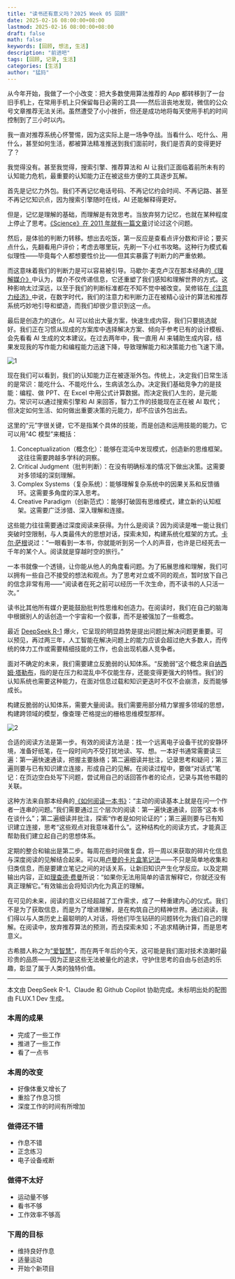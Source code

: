 ```yaml
---
title: "读书还有意义吗？2025 Week 05 回顾"
date: 2025-02-16 08:00:00+08:00
lastmod: 2025-02-16 08:00:00+08:00
draft: false
math: false
keywords: [回顾, 想法, 生活]
description: "前进吧"
tags: [回顾, 记录, 生活]
categories: [生活]
author: "猛犸"
---
```


从今年开始，我做了一个小改变：把大多数使用算法推荐的 App 都转移到了一台旧手机上，在常用手机上只保留每日必需的工具——然后沮丧地发现，微信的公众号文章推荐无法关闭。虽然遭受了小小挫折，但还是成功地将每天使用手机的时间控制到了三小时以内。

我一直对推荐系统心怀警惕，因为这实际上是一场争夺战。当看什么、吃什么、用什么，甚至如何生活，都被算法精准推送到我们面前时，我们是否真的变得更好了？

我觉得没有。甚至我觉得，搜索引擎、推荐算法和 AI 让我们正面临着前所未有的认知能力危机，最重要的认知能力正在被这些方便的工具逐步瓦解。

首先是记忆力外包。我们不再记忆电话号码、不再记忆约会时间、不再记路、甚至不再记忆知识点，因为搜索引擎随时在线，AI 还能解释得更好。

但是，记忆是理解的基础，而理解是有效思考。当放弃努力记忆，也就在某种程度上停止了思考。[《Science》在 2011 年就有一篇文章](https://www.science.org/doi/10.1126/science.1207745)讨论过这个问题。

然后，是体验的判断力转移。想出去吃饭，第一反应是查看点评分数和评论；要买点什么，先翻看用户评价；考虑去哪里玩，先刷一下小红书攻略。这种行为模式看似理性——毕竟每个人都想要性价比——但其实暴露了判断力的严重依赖。

而这意味着我们的判断力是可以容易被引导。马歇尔·麦克卢汉在那本经典的[《理解媒介》](https://book.douban.com/subject/6391212/)中认为，媒介不仅传递信息，它还重塑了我们感知和理解世界的方式。这种影响太过深远，以至于我们的判断标准都在不知不觉中被改变。吴修铭在[《注意力经济》](https://book.douban.com/subject/30194615/)中说，在数字时代，我们的注意力和判断力正在被精心设计的算法和推荐系统巧妙地引导和塑造，而我们却很少意识到这一点。

最后是创造力的退化。AI 可以给出大量方案，快速生成内容，我们只要挑选就好。我们正在习惯从现成的方案库中选择解决方案、倾向于参考已有的设计模板、会先看看 AI 生成的文本建议。在过去两年中，我一直用 AI 来辅助生成内容，结果发现我的写作能力和编程能力迅速下降，导致理解能力和决策能力也飞速下滑。

![1](https://1-1256632535.cos.ap-beijing.myqcloud.com/img/1.png)

现在我们可以看到，我们的认知能力正在被逐渐外包。传统上，决定我们日常生活的是常识：能吃什么、不能吃什么，生病该怎么办。决定我们基础竞争力的是技能：编程、做 PPT、在 Excel 中用公式计算数据。而决定我们人生的，是元能力。常识可以通过搜索引擎和 AI 来回答，智力工作的技能现在正在被 AI 取代；但决定如何生活、如何做出重要决策的元能力，却不应该外包出去。

这里的“元”字很关键，它不是指某个具体的技能，而是创造和运用技能的能力。它可以用“4C 模型”来概括：

1. Conceptualization（概念化）：能够在混沌中发现模式，创造新的思维框架。这往往需要跨越多学科的洞察。
2. Critical Judgment（批判判断）：在没有明确标准的情况下做出决策。这需要对多领域的深刻理解。
3. Complex Systems（复杂系统）：能够理解复杂系统中的因果关系和反馈循环。这需要多角度的深入思考。
4. Creative Paradigm（创新范式）：能够打破固有思维模式，建立新的认知框架。这需要广泛涉猎、深入理解和连接。

这些能力往往需要通过深度阅读来获得。为什么是阅读？因为阅读是唯一能让我们突破时空限制，与人类最伟大的思想对话，探索未知，构建系统化框架的方式。[卡尔·萨根](https://en.wikipedia.org/wiki/Carl_Sagan)说过：“一眼看到一本书，你就能听到另一个人的声音，也许是已经死去一千年的某个人。阅读就是穿越时空的旅行。”

一本书就像一个透镜，让你能从他人的角度看问题。为了拓展思维和理解，我们可以拥有一些自己不接受的想法和观点。为了思考对立或不同的观点，暂时放下自己的信念非常有用——“阅读者在死之前可以经历一千次生命，而不读书的人只活一次。”

读书比其他所有媒介更能鼓励批判性思维和创造力。在阅读时，我们在自己的脑海中根据别人的话创造一个宇宙和一个叙事，而不是被强加了一些概念。

最近 [DeepSeek R-1](https://chat.deepseek.com) 爆火，它呈现的明显趋势是提出问题比解决问题更重要。可以预见，再过两三年，人工智能在解决问题上的能力应该会超过绝大多数人，而传统的体力工作或需要精细技能的工作，也会出现机器人竞争者。

面对不确定的未来，我们需要建立反脆弱的认知体系。“反脆弱”这个概念来自[纳西姆·塔勒布](https://book.douban.com/subject/25782902/)，指的是在压力和混乱中不仅能生存，还能变得更强大的特性。我们的认知系统也需要这种能力，在面对信息过载和知识更迭时不仅不会崩溃，反而能够成长。

构建反脆弱的认知体系，需要大量阅读。我们需要用部分精力掌握多领域的思想，构建跨领域的模型，像查理·芒格提出的栅格思维模型那样。

![2](https://1-1256632535.cos.ap-beijing.myqcloud.com/img/2.png)

合适的阅读方法是第一步。有效的阅读方法是：找一个远离电子设备干扰的安静环境，准备好纸笔，在一段时间内不受打扰地读、写、想。一本好书通常需要读三遍：第一遍快速通读，把握主要脉络；第二遍细读并批注，记录思考和疑问；第三遍则要与已有知识建立连接，形成自己的见解。在阅读过程中，要做“对话式”笔记：在页边空白处写下问题，尝试用自己的话回答作者的论点，记录与其他书籍的关联。

这种方法来自那本经典的[《如何阅读一本书》](https://book.douban.com/subject/1013208/)：“主动的阅读基本上就是在问一个作者一连串的问题。”我们需要通过三个层次的阅读：第一遍快速通读，回答“这本书在谈什么”；第二遍细读并批注，探索“作者是如何论证的”；第三遍则要与已有知识建立连接，思考“这些观点对我意味着什么”。这种结构化的阅读方式，才能真正帮助我们建立起自己的思想体系。

定期的整合和输出是第二步。每周花些时间做复盘，将一周以来获取的碎片化信息与深度阅读的见解结合起来。可以用[卢曼的卡片盒笔记法](https://book.douban.com/subject/35503571/)——不只是简单地收集和归类信息，而是要建立笔记之间的对话关系，让新旧知识产生化学反应。以及定期输出内容，正如[理查德·费曼](https://book.douban.com/subject/1084257/)所说：“如果你无法用简单的语言解释它，你就还没有真正理解它。”有效输出会将知识内化为真正的理解。

在可见的未来，阅读的意义已经超越了工作需求，成了一种重建内心的仪式。我们不是为了获取信息，而是为了增进理解，是在构筑自己的精神世界。通过阅读，我们得以与人类历史上最聪明的人对话，将他们毕生钻研的问题转化为我们自己的理解。在阅读中，放弃推荐算法的预测，而去探索未知；不追求精确计算，而是思考意义。

古希腊人称之为[“爱智慧”](https://en.wikipedia.org/wiki/Philosophy)，而在两千年后的今天，这可能是我们面对技术浪潮时最珍贵的品质——因为正是这些无法被量化的追求，守护住思考的自由与创造的乐趣，彰显了属于人类的独特价值。

---

本文由 DeepSeek R-1、Claude 和 Github Copilot 协助完成。未标明出处的配图由 FLUX.1 Dev 生成。

### 本周的成果

- 完成了一些工作
- 推进了一些工作
- 看了一点书

### 本周的改变

- 好像体重又增长了
- 重拾了作息习惯
- 深度工作的时间有所增加

### 做得还不错

- 作息不错
- 正念练习
- 电子设备戒断

### 做得不太好

- 运动量不够
- 看书不够
- 工作效率不够高

### 下周的目标

- 维持良好作息
- 适量运动
- 开始个新项目

